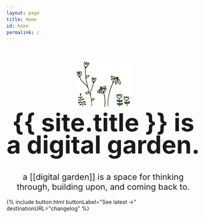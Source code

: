 ```yaml
---
layout: page
title: Home
id: home
permalink: /
---
```


<br>
<br>
<img src="/assets/visuals/index/flowers.png">

# {{ site.title }} is a <span class="block">digital garden<span>.

## a [[digital garden]] is a space for thinking through, <span class="block-desktop">building upon, and coming back to.</span>

{% include button.html buttonLabel="See latest &#8594;" destinationURL="changelog" %}

<style>

  h1 {
    text-align: center;
    font-size: 4rem;
    line-height: 3.6rem;
    margin-top: 0.5rem;
  }

  h2 {
    text-align: center;
    font-size: 1.35rem;
    font-weight: 400;
  }

  .block {
    display: inline-block;
  }

  .block-desktop {
    display: inline-block;
  }

  img {
    box-shadow: none;
    max-width: 142px;
    display: block;
    margin: 0 auto;
  }

  p {
    margin: 0 auto;
  }

  button {
    display: block;
    margin: 0 auto;
  }

  @media screen and (max-width: 600px) {
    h1 {
      font-size: 3rem;
      line-height: 2.8rem;
    }

    h2 {
      font-size: 1.3rem;
      min-width: 80%;
      margin: 1.8rem auto;
    }

    .block-desktop {
      display: inline;
    }
  }

</style>
